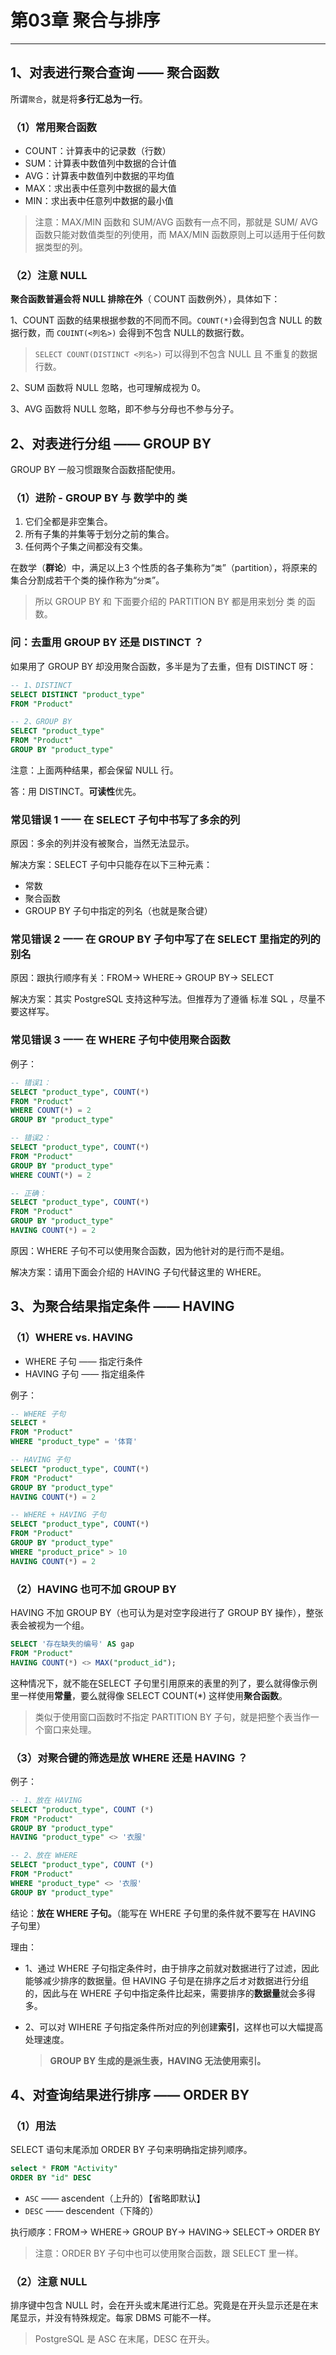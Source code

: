 # 第03章 聚合与排序

------

## 1、对表进行聚合查询 —— 聚合函数

所谓`聚合`，就是将**多行汇总为一行**。

### （1）常用聚合函数

- COUNT：计算表中的记录数（行数）
- SUM：计算表中数值列中数据的合计值
- AVG：计算表中数值列中数据的平均值
- MAX：求出表中任意列中数据的最大值
- MIN：求出表中任意列中数据的最小值

> 注意：MAX/MIN 函数和 SUM/AVG 函数有一点不同，那就是 SUM/ AVG 函数只能对数值类型的列使用，而 MAX/MIN 函数原则上可以适用于任何数据类型的列。

### （2）注意 NULL

**聚合函数普遍会将 NULL 排除在外**（ COUNT 函数例外），具体如下：

1、COUNT 函数的结果根据参数的不同而不同。`COUNT(*)`会得到包含 NULL 的数据行数，而 `COUINT(<列名>)` 会得到不包含 NULL的数据行数。

> `SELECT COUNT(DISTINCT <列名>)` 可以得到不包含 NULL 且 不重复的数据行数。

2、SUM 函数将 NULL 忽略，也可理解成视为 0。

3、AVG 函数将 NULL 忽略，即不参与分母也不参与分子。

## 2、对表进行分组 —— GROUP BY

GROUP BY 一般习惯跟聚合函数搭配使用。

### （1）进阶 - GROUP BY 与 数学中的 类

1. 它们全都是非空集合。
2. 所有子集的并集等于划分之前的集合。
3. 任何两个子集之间都没有交集。

在数学（**群论**）中，满足以上3 个性质的各子集称为“`类`”（partition），将原来的集合分割成若干个类的操作称为“`分类`”。

> 所以 GROUP BY 和 下面要介绍的 PARTITION BY 都是用来划分 类 的函数。

### 问：去重用 GROUP BY 还是 DISTINCT ？

如果用了 GROUP BY 却没用聚合函数，多半是为了去重，但有 DISTINCT 呀：

```sql
-- 1、DISTINCT
SELECT DISTINCT "product_type"
FROM "Product"

-- 2、GROUP BY
SELECT "product_type"
FROM "Product"
GROUP BY "product_type"
```

注意：上面两种结果，都会保留 NULL 行。

答：用 DISTINCT。**可读性**优先。

### 常见错误 1 一一 在 SELECT 子句中书写了多余的列

原因：多余的列并没有被聚合，当然无法显示。

解决方案：SELECT 子句中只能存在以下三种元素：

- 常数
- 聚合函数
- GROUP BY 子句中指定的列名（也就是聚合键）

### 常见错误 2 一一 在 GROUP BY 子句中写了在 SELECT 里指定的列的别名

原因：跟执行顺序有关：FROM→ WHERE→ GROUP BY→ SELECT

解决方案：其实 PostgreSQL 支持这种写法。但推荐为了遵循 标准 SQL ，尽量不要这样写。

### 常见错误 3 一一 在 WHERE 子句中使用聚合函数

例子：

```sql
-- 错误1：
SELECT "product_type", COUNT(*) 
FROM "Product" 
WHERE COUNT(*) = 2 
GROUP BY "product_type"

-- 错误2：
SELECT "product_type", COUNT(*) 
FROM "Product" 
GROUP BY "product_type"
WHERE COUNT(*) = 2

-- 正确：
SELECT "product_type", COUNT(*) 
FROM "Product"  
GROUP BY "product_type"
HAVING COUNT(*) = 2 
```

原因：WHERE 子句不可以使用聚合函数，因为他针对的是行而不是组。

解决方案：请用下面会介绍的 HAVING 子句代替这里的 WHERE。

## 3、为聚合结果指定条件 —— HAVING

### （1）WHERE vs. HAVING

- WHERE 子句 —— 指定行条件
- HAVING 子句 —— 指定组条件

例子：

```sql
-- WHERE 子句
SELECT *
FROM "Product"
WHERE "product_type" = '体育'

-- HAVING 子句
SELECT "product_type", COUNT(*)
FROM "Product"
GROUP BY "product_type"
HAVING COUNT(*) = 2

-- WHERE + HAVING 子句
SELECT "product_type", COUNT(*)
FROM "Product"
GROUP BY "product_type"
WHERE "product_price" > 10
HAVING COUNT(*) = 2
```

### （2）HAVING 也可不加 GROUP BY

HAVING 不加 GROUP BY（也可认为是对空字段进行了 GROUP BY 操作），整张表会被视为一个组。

```sql
SELECT '存在缺失的编号' AS gap
FROM "Product" 
HAVING COUNT(*) <> MAX("product_id");
```

这种情况下，就不能在SELECT 子句里引用原来的表里的列了，要么就得像示例里一样使用**常量**，要么就得像 SELECT COUNT(*) 这样使用**聚合函数**。

> 类似于使用窗口函数时不指定 PARTITION BY 子句，就是把整个表当作一个窗口来处理。

### （3）对聚合键的筛选是放 WHERE 还是 HAVING ？

例子：

```sql
-- 1、放在 HAVING
SELECT "product_type", COUNT (*)
FROM "Product"
GROUP BY "product_type" 
HAVING "product_type" <> '衣服'

-- 2、放在 WHERE
SELECT "product_type", COUNT (*)
FROM "Product"
WHERE "product_type" <> '衣服'
GROUP BY "product_type" 
```

结论：**放在 WHERE 子句。**（能写在 WHERE 子句里的条件就不要写在 HAVING 子句里）

理由：

- 1、通过 WHERE 子句指定条件时，由于排序之前就对数据进行了过滤，因此能够减少排序的数据量。但 HAVING 子句是在排序之后オ对数据进行分组的，因此与在 WHERE 子句中指定条件比起来，需要排序的**数据量**就会多得多。

- 2、可以对 WIHERE 子句指定条件所对应的列创建**索引**，这样也可以大幅提高处理速度。

  > **GROUP BY 生成的是派生表，HAVING 无法使用索引。**

## 4、对查询结果进行排序 —— ORDER BY

### （1）用法

SELECT 语句末尾添加 ORDER BY 子句来明确指定排列顺序。

```sql
select * FROM "Activity"
ORDER BY "id" DESC
```

- `ASC` —— ascendent（上升的）【省略即默认】
- `DESC` —— descendent（下降的）

执行顺序：FROM→ WHERE→ GROUP BY→ HAVING→ SELECT→ ORDER BY

> 注意：ORDER BY 子句中也可以使用聚合函数，跟 SELECT 里一样。

### （2）注意 NULL

排序键中包含 NULL 时，会在开头或末尾进行汇总。究竟是在开头显示还是在末尾显示，并没有特殊规定。每家 DBMS 可能不一样。

> PostgreSQL 是 ASC 在末尾，DESC 在开头。

